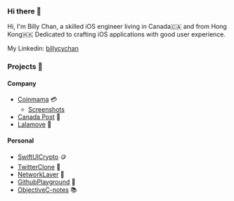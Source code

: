 ### Hi there 👋

Hi, I'm Billy Chan, a skilled iOS engineer living in Canada🇨🇦 and from Hong Kong🇭🇰  Dedicated to crafting iOS applications with good user experience.

My Linkedin: [billycychan](https://www.linkedin.com/in/billycychan/)

### Projects 📂

#### Company
- [Coinmama](https://www.coinmama.com/) 💳
  - [Screenshots](./Screenshots/SwiftUICrypto/README.md)
- [Canada Post](https://www.canadapost-postescanada.ca/cpc/en/home.page) 💌
- [Lalamove](https://www.lalamove.com/) 🚚
#### Personal
- [SwiftUICrypto](https://github.com/billycychan/SwiftUICrypto) 🪙
- [TwitterClone](https://github.com/billycychan/TwitterTutorial) 🤖
- [NetworkLayer](https://github.com/billycychan/ios-network-layer-demo) 🛜
- [GithubPlayground](https://github.com/bill0930/ios-GithubPlayground) 🛝
- [ObjectiveC-notes](https://github.com/bill0930/BNR-Objective-C-Programming) 📚